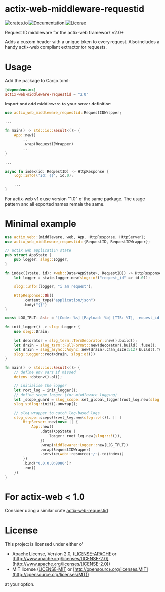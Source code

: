 # actix-web-middleware-requestid

[![crates.io](https://img.shields.io/crates/v/actix-web-middleware-requestid.svg)](https://crates.io/crates/actix-web-middleware-requestid)
[![Documentation](https://docs.rs/actix-web-middleware-requestid/badge.svg)](https://docs.rs/actix-web-middleware-requestid)
[![License](https://img.shields.io/crates/l/actix-web-middleware-requestid.svg)](https://github.com/tonkonogov/actix-web-middleware-requestid#license)

Request ID middleware for the actix-web framework v2.0+

Adds a custom header with a unique token to every request. Also includes a handy actix-web compliant extractor for requests.

# Usage

Add the package to Cargo.toml:

```toml
[dependencies]
actix-web-middleware-requestid = "2.0"
```

Import and add middleware to your server definition:

```rust
use actix_web_middleware_requestid::RequestIDWrapper;

...

fn main() -> std::io::Result<()> {
    App::new()
        ...
        .wrap(RequestIDWrapper)
        ...
}

...

async fn index(id: RequestID) -> HttpResponse {
    log::info!("id: {}", id.0);

    ...
}

```

For actix-web v1.x use version "1.0" of the same package. The usage pattern and all exported names remain the same.

# Minimal example

```rust
use actix_web::{middleware, web, App, HttpResponse, HttpServer};
use actix_web_middleware_requestid::{RequestID, RequestIDWrapper};

// actix web application state
pub struct AppState {
    pub logger: slog::Logger,
}

fn index((state, id): (web::Data<AppState>, RequestID)) -> HttpResponse {
    let logger = state.logger.new(slog::o!("request_id" => id.0));

    slog::info!(logger, "i am request");

    HttpResponse::Ok()
        .content_type("application/json")
        .body("{}")
}

const LOG_TPLT: &str = "[Code: %s] [Payload: %b] [TTS: %T], request_id: %{x-request-id}i";

fn init_logger() -> slog::Logger {
    use slog::Drain;

    let decorator = slog_term::TermDecorator::new().build();
    let drain = slog_term::FullFormat::new(decorator).build().fuse();
    let drain = slog_async::Async::new(drain).chan_size(512).build().fuse();
    slog::Logger::root(drain, slog::o!())
}

fn main() -> std::io::Result<()> {
    // define env vars if missed
    dotenv::dotenv().ok();

    // initialise the logger
    let root_log = init_logger();
    // define scope logger (for middleware logging)
    let _scope_guard = slog_scope::set_global_logger(root_log.new(slog::o!()));
    slog_stdlog::init().unwrap();

    // slog wrapper to catch log-based logs
    slog_scope::scope(&root_log.new(slog::o!()), || {
        HttpServer::new(move || {
            App::new()
                .data(AppState {
                    logger: root_log.new(slog::o!()),
                })
                .wrap(middleware::Logger::new(LOG_TPLT))
                .wrap(RequestIDWrapper)
                .service(web::resource("/").to(index))
        })
        .bind("0.0.0.0:8080")?
        .run()
    })
}
```

# For actix-web < 1.0

Consider using a similar crate [actix-web-requestid](https://crates.io/crates/actix-web-requestid)

# License

This project is licensed under either of

* Apache License, Version 2.0, ([LICENSE-APACHE](LICENSE-APACHE) or [http://www.apache.org/licenses/LICENSE-2.0](http://www.apache.org/licenses/LICENSE-2.0))
* MIT license ([LICENSE-MIT](LICENSE-MIT) or [http://opensource.org/licenses/MIT](http://opensource.org/licenses/MIT))

at your option.
